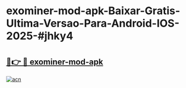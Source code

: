 # exominer-mod-apk-Baixar-Gratis-Ultima-Versao-Para-Android-IOS-2025-#jhky4

# <h2><a href="https://ainizakaria.my?title=exominer-mod-apk&ref=22M">🔗👉 🔴 exominer-mod-apk</a></h2>

[![acn](https://github.com/user-attachments/assets/0f9c940e-d8b0-45ae-aac7-cd30a18b3e1c)](https://ainizakaria.my?title=exominer-mod-apk&ref=22M)

